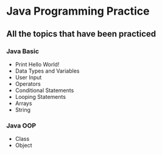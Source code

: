 # **Java Programming Practice**
## All the topics that have been practiced
### Java Basic
- Print Hello World!
- Data Types and Variables
- User Input
- Operators
- Conditional Statements
- Looping Statements
- Arrays
- String
### Java OOP
- Class
- Object
